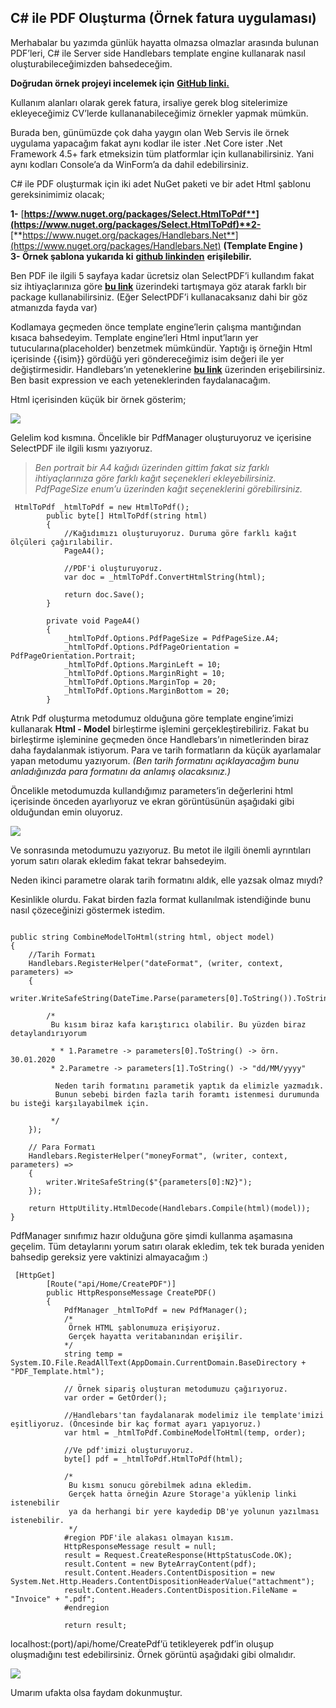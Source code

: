 ## C# ile PDF Oluşturma (Örnek fatura uygulaması)

Merhabalar bu yazımda günlük hayatta olmazsa olmazlar arasında bulunan PDF’leri, C# ile Server side Handlebars template engine kullanarak nasıl oluşturabileceğimizden bahsedeceğim.

**Doğrudan örnek projeyi incelemek için** [**GitHub linki.**](https://github.com/hakanyalitekin/SampleCreatePDF)

Kullanım alanları olarak gerek fatura, irsaliye gerek blog sitelerimize ekleyeceğimiz CV’lerde kullananabileceğimiz örnekler yapmak mümkün.

Burada ben, günümüzde çok daha yaygın olan Web Servis ile örnek uygulama yapacağım fakat aynı kodlar ile ister .Net Core ister .Net Framework 4.5+ fark etmeksizin tüm platformlar için kullanabilirsiniz. Yani aynı kodları Console’a da WinForm’a da dahil edebilirsiniz.

C# ile PDF oluşturmak için iki adet NuGet paketi ve bir adet Html şablonu gereksinimimiz olacak;

**1-** [**https://www.nuget.org/packages/Select.HtmlToPdf**](https://www.nuget.org/packages/Select.HtmlToPdf)**2-** [**https://www.nuget.org/packages/Handlebars.Net**](https://www.nuget.org/packages/Handlebars.Net) **(Template Engine )  
3- Örnek şablona yukarıda ki** [**github linkinden**](https://github.com/hakanyalitekin/SampleCreatePDF/blob/master/SampleCreatePDF/PDF_Template.html) **erişilebilir.**

Ben PDF ile ilgili 5 sayfaya kadar ücretsiz olan SelectPDF’i kullandım fakat siz ihtiyaçlarınıza göre [**bu link**](https://www.it-swarm.dev/tr/c%23/htmlyi-.nette-pdfye-donusturun/958245890/) üzerindeki tartışmaya göz atarak farklı bir package kullanabilirsiniz. (Eğer SelectPDF’i kullanacaksanız dahi bir göz atmanızda fayda var)

Kodlamaya geçmeden önce template engine’lerin çalışma mantığından kısaca bahsedeyim. Template engine’leri Html input’ların yer tutucularına(placeholder) benzetmek mümkündür. Yaptığı iş örneğin Html içerisinde {{isim}} gördüğü yeri göndereceğimiz isim değeri ile yer değiştirmesidir. Handlebars’ın yeteneklerine [**bu link**](https://handlebarsjs.com/guide/) üzerinden erişebilirsiniz. Ben basit expression ve each yeteneklerinden faydalanacağım.

Html içerisinden küçük bir örnek gösterim;

![](https://cdn.hashnode.com/res/hashnode/image/upload/v1647972078839/e8jipfB5O.png)

Gelelim kod kısmına. Öncelikle bir PdfManager oluşturuyoruz ve içerisine SelectPDF ile ilgili kısmı yazıyoruz.

> _Ben portrait bir A4 kağıdı üzerinden gittim fakat siz farklı ihtiyaçlarınıza göre farklı kağıt seçenekleri ekleyebilirsiniz. PdfPageSize enum’u üzerinden kağıt seçeneklerini görebilirsiniz._


```
 HtmlToPdf _htmlToPdf = new HtmlToPdf();
        public byte[] HtmlToPdf(string html)
        {
            //Kağıdımızı oluşturuyoruz. Duruma göre farklı kağıt ölçüleri çağırılabilir.
            PageA4();

            //PDF'i oluşturuyoruz.
            var doc = _htmlToPdf.ConvertHtmlString(html);

            return doc.Save();
        }

        private void PageA4()
        {
            _htmlToPdf.Options.PdfPageSize = PdfPageSize.A4;
            _htmlToPdf.Options.PdfPageOrientation = PdfPageOrientation.Portrait;
            _htmlToPdf.Options.MarginLeft = 10;
            _htmlToPdf.Options.MarginRight = 10;
            _htmlToPdf.Options.MarginTop = 20;
            _htmlToPdf.Options.MarginBottom = 20;
        }
``` 


Atrık Pdf oluşturma metodumuz olduğuna göre template engine’imizi kullanarak **Html - Model** birleştirme işlemini gerçekleştirebiliriz. Fakat bu birleştirme işleminine geçmeden önce Handlebars’ın nimetlerinden biraz daha faydalanmak istiyorum. Para ve tarih formatların da küçük ayarlamalar yapan metodumu yazıyorum. _(Ben tarih formatını açıklayacağım bunu anladığınızda para formatını da anlamış olacaksınız.)_

Öncelikle metodumuzda kullandığımız parameters’in değerlerini html içerisinde önceden ayarlıyoruz ve ekran görüntüsünün aşağıdaki gibi olduğundan emin oluyoruz.

![](https://cdn.hashnode.com/res/hashnode/image/upload/v1647972080193/9f47C-mgQ.png)

Ve sonrasında metodumuzu yazıyoruz. Bu metot ile ilgili önemli ayrıntıları yorum satırı olarak ekledim fakat tekrar bahsedeyim.

Neden ikinci parametre olarak tarih formatını aldık, elle yazsak olmaz mıydı?

Kesinlikle olurdu. Fakat birden fazla format kullanılmak istendiğinde bunu nasıl çözeceğinizi göstermek istedim.

```

public string CombineModelToHtml(string html, object model)
{
    //Tarih Formatı
    Handlebars.RegisterHelper("dateFormat", (writer, context, parameters) =>
    {
        writer.WriteSafeString(DateTime.Parse(parameters[0].ToString()).ToString(parameters[1].ToString()));

        /* 
         Bu kısım biraz kafa karıştırıcı olabilir. Bu yüzden biraz detaylandırıyorum
         
         * * 1.Parametre -> parameters[0].ToString() -> örn. 30.01.2020
         * 2.Parametre -> parameters[1].ToString() -> "dd/MM/yyyy"
         
          Neden tarih formatını parametik yaptık da elimizle yazmadık.
          Bunun sebebi birden fazla tarih foramtı istenmesi durumunda bu isteği karşılayabilmek için.

         */
    });

    // Para Formatı
    Handlebars.RegisterHelper("moneyFormat", (writer, context, parameters) =>
    {
        writer.WriteSafeString($"{parameters[0]:N2}");
    });

    return HttpUtility.HtmlDecode(Handlebars.Compile(html)(model));
}
```

PdfManager sınıfımız hazır olduğuna göre şimdi kullanma aşamasına geçelim. Tüm detaylarını yorum satırı olarak ekledim, tek tek burada yeniden bahsedip gereksiz yere vaktinizi almayacağım :)


```
 [HttpGet]
        [Route("api/Home/CreatePDF")]
        public HttpResponseMessage CreatePDF()
        {
            PdfManager _htmlToPdf = new PdfManager();
            /*
             Örnek HTML şablonumuza erişiyoruz.
             Gerçek hayatta veritabanından erişilir.
            */
            string temp = System.IO.File.ReadAllText(AppDomain.CurrentDomain.BaseDirectory + "PDF_Template.html");

            // Örnek sipariş oluşturan metodumuzu çağırıyoruz.
            var order = GetOrder();

            //Handlebars'tan faydalanarak modelimiz ile template'imizi eşitliyoruz. (Öncesinde bir kaç format ayarı yapıyoruz.)
            var html = _htmlToPdf.CombineModelToHtml(temp, order);

            //Ve pdf'imizi oluşturuyoruz.
            byte[] pdf = _htmlToPdf.HtmlToPdf(html);

            /*
             Bu kısmı sonucu görebilmek adına ekledim. 
             Gerçek hatta örneğin Azure Storage'a yüklenip linki istenebilir
             ya da herhangi bir yere kaydedip DB'ye yolunun yazılması istenebilir.
             */
            #region PDF'ile alakası olmayan kısım.
            HttpResponseMessage result = null;
            result = Request.CreateResponse(HttpStatusCode.OK);
            result.Content = new ByteArrayContent(pdf);
            result.Content.Headers.ContentDisposition = new System.Net.Http.Headers.ContentDispositionHeaderValue("attachment");
            result.Content.Headers.ContentDisposition.FileName = "Invoice" + ".pdf";
            #endregion

            return result;
``` 


localhost:(port)/api/home/CreatePdf’ü tetikleyerek pdf’in oluşup oluşmadığını test edebilirsiniz. Örnek görüntü aşağıdaki gibi olmalıdır.

![](https://cdn.hashnode.com/res/hashnode/image/upload/v1647972081418/PMSOeoyyJ.png)

Umarım ufakta olsa faydam dokunmuştur.

